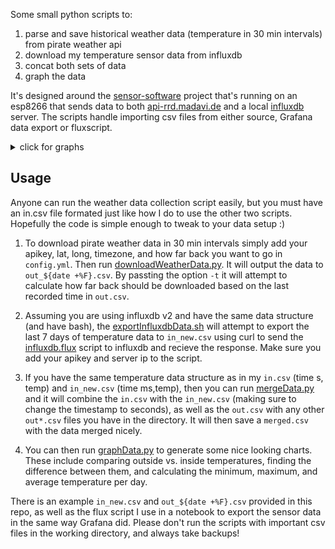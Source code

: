Some small python scripts to:

1. parse and save historical weather data (temperature in 30 min intervals) from pirate weather api
2. download my temperature sensor data from influxdb
3. concat both sets of data
4. graph the data

It's designed around the [sensor-software](https://github.com/opendata-stuttgart/sensors-software) project that's running on an esp8266 that sends data to both [api-rrd.madavi.de](https://api-rrd.madavi.de:3000) and a local [influxdb](https://www.influxdata.com/) server. The scripts handle importing csv files from either source, Grafana data export or fluxscript.

<details>
  <summary>click for graphs </summary>

![](plot/plot_7day.png)
![](plot/plot_delta.png)
![](plot/plot_daily.png)
![](plot/plot.png)

</details>


## Usage

Anyone can run the weather data collection script easily, but you must have an in.csv file formated just like how I do to use the other two scripts. Hopefully the code is simple enough to tweak to your data setup :)

1. To download pirate weather data in 30 min intervals simply add your apikey, lat, long, timezone, and how far back you want to go in `config.yml`. Then run [downloadWeatherData.py](./downloadWeatherData.py). It will output the data to `out_${date +%F}.csv`. By passting the option `-t` it will attempt to calculate how far back should be downloaded based on the last recorded time in `out.csv`.

2. Assuming you are using influxdb v2 and have the same data structure (and have bash), the [exportInfluxdbData.sh](./exportInfluxdbData.sh) will attempt to export the last 7 days of temperature data to `in_new.csv` using curl to send the [influxdb.flux](./influxdb.flux) script to influxdb and recieve the response. Make sure you add your apikey and server ip to the script.

3. If you have the same temperature data structure as in my `in.csv` (time s, temp) and `in_new.csv` (time ms,temp), then you can run [mergeData.py](./mergeData.py) and it will combine the `in.csv` with the `in_new.csv` (making sure to change the timestamp to seconds), as well as the `out.csv` with any other `out*.csv` files you have in the directory. It will then save a `merged.csv` with the data merged nicely.

4. You can then run [graphData.py](./graphData.py) to generate some nice looking charts. These include comparing outside vs. inside temperatures, finding the difference between them, and calculating the minimum, maximum, and average temperature per day.

There is an example `in_new.csv` and `out_${date +%F}.csv` provided in this repo, as well as the flux script I use in a notebook to export the sensor data in the same way Grafana did. Please don't run the scripts with important csv files in the working directory, and always take backups!
